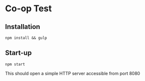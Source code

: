 # Co-op Test

## Installation

`npm install && gulp`

## Start-up

`npm start`

This should open a simple HTTP server accessible from port 8080
